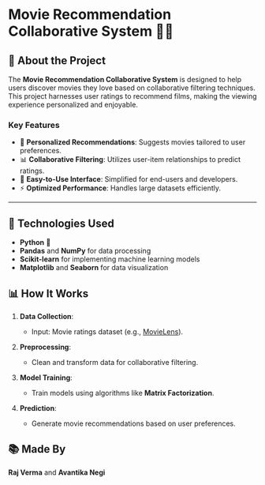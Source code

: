 # Movie Recommendation Collaborative System 🎥✨

## 🚀 About the Project

The **Movie Recommendation Collaborative System** is designed to help users discover movies they love based on collaborative filtering techniques. This project harnesses user ratings to recommend films, making the viewing experience personalized and enjoyable.

### Key Features

- 🎥 **Personalized Recommendations**: Suggests movies tailored to user preferences.
- 📊 **Collaborative Filtering**: Utilizes user-item relationships to predict ratings.
- 🚀 **Easy-to-Use Interface**: Simplified for end-users and developers.
- ⚡ **Optimized Performance**: Handles large datasets efficiently.

---

## 🔧 Technologies Used

- **Python** 🐍
- **Pandas** and **NumPy** for data processing
- **Scikit-learn** for implementing machine learning models
- **Matplotlib** and **Seaborn** for data visualization

## 📊 How It Works

1. **Data Collection**:
   - Input: Movie ratings dataset (e.g., [MovieLens](https://grouplens.org/datasets/movielens/)).

2. **Preprocessing**:
   - Clean and transform data for collaborative filtering.

3. **Model Training**:
   - Train models using algorithms like **Matrix Factorization**.

4. **Prediction**:
   - Generate movie recommendations based on user preferences.

## 📚 Made By

**Raj Verma** and **Avantika Negi**
